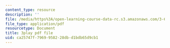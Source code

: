 ```yaml
---
content_type: resource
description: ''
file: /media/https%3A/open-learning-course-data-rc.s3.amazonaws.com/3-60-symmetry-structure-and-tensor-properties-of-materials-fall-2005/ca25747f7969958228dbd1bdb65d9cb1_eDCS197EzU8.pdf
file_type: application/pdf
resourcetype: Document
title: 3play pdf file
uid: ca25747f-7969-9582-28db-d1bdb65d9cb1
---
```

